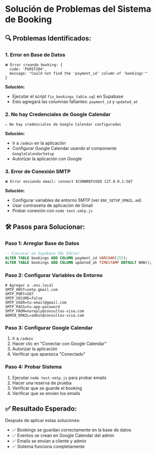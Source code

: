 # Solución de Problemas del Sistema de Booking

## 🔍 Problemas Identificados:

### 1. **Error en Base de Datos**
```
❌ Error creando booking: {
  code: 'PGRST204',
  message: "Could not find the 'payment_id' column of 'bookings'"
}
```

**Solución:**
- Ejecutar el script `fix_bookings_table.sql` en Supabase
- Esto agregará las columnas faltantes: `payment_id` y `updated_at`

### 2. **No hay Credenciales de Google Calendar**
```
⚠️ No hay credenciales de Google Calendar configuradas
```

**Solución:**
- Ir a `/admin` en la aplicación
- Configurar Google Calendar usando el componente `GoogleCalendarSetup`
- Autorizar la aplicación con Google

### 3. **Error de Conexión SMTP**
```
❌ Error enviando email: connect ECONNREFUSED 127.0.0.1:587
```

**Solución:**
- Configurar variables de entorno SMTP (ver `ENV_SETUP_EMAIL.md`)
- Usar contraseña de aplicación de Gmail
- Probar conexión con `node test-smtp.js`

## 🛠️ Pasos para Solucionar:

### Paso 1: Arreglar Base de Datos
```sql
-- Ejecutar en Supabase SQL Editor
ALTER TABLE bookings ADD COLUMN payment_id VARCHAR(255);
ALTER TABLE bookings ADD COLUMN updated_at TIMESTAMP DEFAULT NOW();
```

### Paso 2: Configurar Variables de Entorno
```env
# Agregar a .env.local
SMTP_HOST=smtp.gmail.com
SMTP_PORT=587
SMTP_SECURE=false
SMTP_USER=tu-email@gmail.com
SMTP_PASS=tu-app-password
SMTP_FROM=noreply@consultas-visa.com
ADMIN_EMAIL=admin@consultas-visa.com
```

### Paso 3: Configurar Google Calendar
1. Ir a `/admin`
2. Hacer clic en "Conectar con Google Calendar"
3. Autorizar la aplicación
4. Verificar que aparezca "Conectado"

### Paso 4: Probar Sistema
1. Ejecutar `node test-smtp.js` para probar emails
2. Hacer una reserva de prueba
3. Verificar que se guarde el booking
4. Verificar que se envíen los emails

## ✅ Resultado Esperado:

Después de aplicar estas soluciones:
- ✅ Bookings se guardan correctamente en la base de datos
- ✅ Eventos se crean en Google Calendar del admin
- ✅ Emails se envían a cliente y admin
- ✅ Sistema funciona completamente
